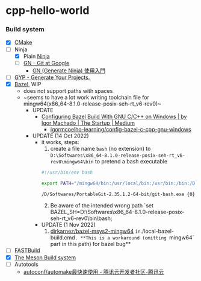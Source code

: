 cpp-hello-world
===============
### Build system
- [x] [CMake](https://cmake.org/download/)
- [ ] Ninja
  - [x] Plain [Ninja](https://github.com/ninja-build/ninja)
  - [ ] [GN - Git at Google](https://gn.googlesource.com/gn/)
    - [GN (Generate Ninja) 使用入門](https://blog.simplypatrick.com/posts/2016/01-23-gn/)
- [ ] [GYP - Generate Your Projects.](https://gyp.gsrc.io/)
- [x] [Bazel](https://bazel.build/), WIP
  - does not support paths with spaces
  - ~seems to have a lot work writing toolchain file for mingw64(x86_64-8.1.0-release-posix-seh-rt_v6-rev0)~
    - UPDATE
      - [Configuring Bazel Build With GNU C/C++ on Windows | by Igor Machado | The Startup | Medium](https://medium.com/swlh/configuring-bazel-build-with-gnu-c-c-on-windows-e27b2c66bed6)
        - [igormcoelho-learning/config-bazel-c-cpp-gnu-windows](https://github.com/igormcoelho-learning/config-bazel-c-cpp-gnu-windows)
    - UPDATE (14 Oct 2022)
      - it works, steps:
        1. create a file name `bash` (no extension) to `D:\Softwares\x86_64-8.1.0-release-posix-seh-rt_v6-rev0\mingw64\bin` to pretend a bash executable
          ```bash
          #!/usr/bin/env bash

          export PATH="/mingw64/bin:/usr/local/bin:/usr/bin:/bin:/D/Softwares/x86_64-8.1.0-release-posix-seh-rt_v6-rev0/mingw64:/D/Softwares/x86_64-8.1.0-release-posix-seh-rt_v6-rev0/mingw64/bin:/D/Softwares/bazel-5.2.0-windows-x86_64" &&

          /D/Softwares/PortableGit-2.35.1.2-64-bit/git-bash.exe {0}
          ```
        2. Be aware of the intended wrong path `set BAZEL_SH=D:\Softwares\x86_64-8.1.0-release-posix-seh-rt_v6-rev0\bin\bash;
      - UPDATE (1 Nov 2022)
        1. [dirkarnez/bazel-msys2-mingw64](https://github.com/dirkarnez/bazel-msys2-mingw64)
` in `./local-bazel-build.cmd`. **This is a workaround (omitting `mingw64` part in this path) for bazel bug**
- [ ] [FASTBuild](https://www.fastbuild.org/docs/home.html)
- [x] [The Meson Build system](https://mesonbuild.com/)
- [ ] Autotools
  - [autoconf/automake最快速使用 - 腾讯云开发者社区-腾讯云](https://cloud.tencent.com/developer/article/1407468)
